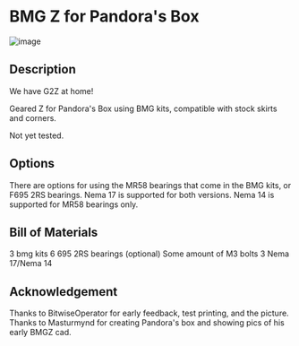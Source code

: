 # BMG Z for Pandora's Box
![image](https://media.discordapp.net/attachments/1101942488928878703/1182526465145839656/image.png?ex=65850497&is=65728f97&hm=43156e39d17ac4247ce4843ac9aa17f397788b2855a54dd0e7be99f263672f23&=&format=webp&quality=lossless&width=777&height=662)

## Description
We have G2Z at home!

Geared Z for Pandora's Box using BMG kits, compatible with stock skirts and corners.

Not yet tested.

## Options
There are options for using the MR58 bearings that come in the BMG kits, or F695 2RS bearings. Nema 17 is supported for both versions. Nema 14 is supported for MR58 bearings only.


## Bill of Materials 
3 bmg kits
6 695 2RS bearings (optional)
Some amount of M3 bolts
3 Nema 17/Nema 14

## Acknowledgement
Thanks to BitwiseOperator for early feedback, test printing, and the picture.
Thanks to Masturmynd for creating Pandora's box and showing pics of his early BMGZ cad.

